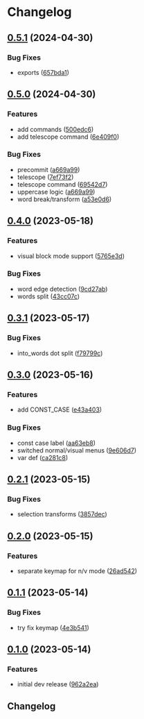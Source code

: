# Changelog

## [0.5.1](https://github.com/chenasraf/text-transform.nvim/compare/v0.5.0...v0.5.1) (2024-04-30)


### Bug Fixes

* exports ([657bda1](https://github.com/chenasraf/text-transform.nvim/commit/657bda14789b907911157c4f34e8a088c1e00d15))

## [0.5.0](https://github.com/chenasraf/text-transform.nvim/compare/v0.4.0...v0.5.0) (2024-04-30)


### Features

* add commands ([500edc6](https://github.com/chenasraf/text-transform.nvim/commit/500edc66e6ac0a649108749ad290f2a370cf4219))
* add telescope command ([6e409f0](https://github.com/chenasraf/text-transform.nvim/commit/6e409f0a44e50b3ef65f426e36b7824ee2d95d7a))


### Bug Fixes

* precommit ([a669a99](https://github.com/chenasraf/text-transform.nvim/commit/a669a998f47de6c33e9667d40ce3a219d60af69b))
* telescope ([7ef73f2](https://github.com/chenasraf/text-transform.nvim/commit/7ef73f26d13f72454d0388bdca4541f7f4aa78e2))
* telescope command ([69542d7](https://github.com/chenasraf/text-transform.nvim/commit/69542d7e1c6c88832611fb3c0f1d46102c133bd1))
* uppercase logic ([a669a99](https://github.com/chenasraf/text-transform.nvim/commit/a669a998f47de6c33e9667d40ce3a219d60af69b))
* word break/transform ([a53e0d6](https://github.com/chenasraf/text-transform.nvim/commit/a53e0d6d64051d5fea6d102529c403e4cbd0cce2))

## [0.4.0](https://github.com/chenasraf/text-transform.nvim/compare/v0.3.1...v0.4.0) (2023-05-18)


### Features

* visual block mode support ([5765e3d](https://github.com/chenasraf/text-transform.nvim/commit/5765e3d72109c473b4f9ab8839d01f8c983d0dc2))


### Bug Fixes

* word edge detection ([9cd27ab](https://github.com/chenasraf/text-transform.nvim/commit/9cd27aba2b74b072d57edadecdd63646d84a82cf))
* words split ([43cc07c](https://github.com/chenasraf/text-transform.nvim/commit/43cc07cde43e8a4caf6a9c7471f6e3e69e67c242))

## [0.3.1](https://github.com/chenasraf/text-transform.nvim/compare/v0.3.0...v0.3.1) (2023-05-17)


### Bug Fixes

* into_words dot split ([f79799c](https://github.com/chenasraf/text-transform.nvim/commit/f79799cd912436e48ee2bcde7a5d98042337f8ae))

## [0.3.0](https://github.com/chenasraf/text-transform.nvim/compare/v0.2.1...v0.3.0) (2023-05-16)


### Features

* add CONST_CASE ([e43a403](https://github.com/chenasraf/text-transform.nvim/commit/e43a403d4df4597777406a98d6fde8677f0a5ba1))


### Bug Fixes

* const case label ([aa63eb8](https://github.com/chenasraf/text-transform.nvim/commit/aa63eb8bf6d04666517fb5c1cc23d0349e9337a6))
* switched normal/visual menus ([9e606d7](https://github.com/chenasraf/text-transform.nvim/commit/9e606d72a2b5292b8bdbb7fd78b5129f1ef887da))
* var def ([ca281c8](https://github.com/chenasraf/text-transform.nvim/commit/ca281c8c7e9c21db81874fa67b63f6bd9648b200))

## [0.2.1](https://github.com/chenasraf/text-transform.nvim/compare/v0.2.0...v0.2.1) (2023-05-15)


### Bug Fixes

* selection transforms ([3857dec](https://github.com/chenasraf/text-transform.nvim/commit/3857dec40f622374525e2b17c50a99d4d4b4b87d))

## [0.2.0](https://github.com/chenasraf/text-transform.nvim/compare/v0.1.1...v0.2.0) (2023-05-15)


### Features

* separate keymap for n/v mode ([26ad542](https://github.com/chenasraf/text-transform.nvim/commit/26ad542ff739af562cf4783580e24cf0e0b1c1d3))

## [0.1.1](https://github.com/chenasraf/text-transform.nvim/compare/v0.1.0...v0.1.1) (2023-05-14)


### Bug Fixes

* try fix keymap ([4e3b541](https://github.com/chenasraf/text-transform.nvim/commit/4e3b5418a8c90dca7a21d25035b8c24b0a91271a))

## [0.1.0](https://github.com/chenasraf/text-transform.nvim/compare/v0.0.1...v0.1.0) (2023-05-14)


### Features

* initial dev release ([962a2ea](https://github.com/chenasraf/text-transform.nvim/commit/962a2ea7dea02c735f7570b13def439fae28fbb8))

## Changelog
